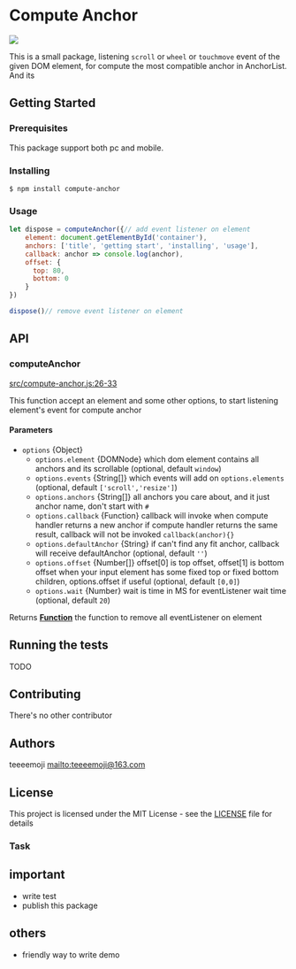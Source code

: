 # Compute Anchor

![](https://img.shields.io/travis/com/teeeemoji/compute-anchor.svg)

This is a small package, listening `scroll` or `wheel` or `touchmove` event of the given DOM element, for compute the most compatible anchor in AnchorList.
And its 

## Getting Started

### Prerequisites

This package support both pc and mobile.

### Installing

```shell
$ npm install compute-anchor
```

### Usage

```javascript
let dispose = computeAnchor({// add event listener on element
    element: document.getElementById('container'),
    anchors: ['title', 'getting start', 'installing', 'usage'],
    callback: anchor => console.log(anchor),
    offset: {
      top: 80,
      bottom: 0
    }
})

dispose()// remove event listener on element
```

## API

<!-- Generated by documentation.js. Update this documentation by updating the source code. -->

### computeAnchor

[src/compute-anchor.js:26-33](https://git@github.com/:teeeemoji/compute-anchor/blob/fa70417ed30c70c140592850b58c99fc10c2446e/src/compute-anchor.js#L26-L33 "Source code on GitHub")

This function accept an element and some other options, to start listening element's event for compute anchor

#### Parameters

-   `options`  {Object}
    -   `options.element`  {DOMNode}
           which dom element contains all anchors and its scrollable (optional, default `window`)
    -   `options.events`  {String\[]}
           which events will add on `options.elements` (optional, default `['scroll','resize']`)
    -   `options.anchors`  {String\[]}
           all anchors you care about, and it just anchor name, don't start with `#`
    -   `options.callback`  {Function}
           callback will invoke when compute handler returns a new anchor
           if compute handler returns the same result, callback will not be invoked
           `callback(anchor){}`
    -   `options.defaultAnchor`  {String}
           if can't find any fit anchor, callback will receive defaultAnchor (optional, default `''`)
    -   `options.offset`  {Number\[]}
           offset[0] is top offset, offset[1] is bottom offset
           when your input element has some fixed top or fixed bottom children, options.offset if useful (optional, default `[0,0]`)
    -   `options.wait`  {Number}
           wait is time in MS for eventListener wait time (optional, default `20`)

Returns **[Function](https://developer.mozilla.org/docs/Web/JavaScript/Reference/Statements/function)** the function to remove all eventListener on element

## Running the tests

TODO

## Contributing

There's no other contributor

## Authors

teeeemoji <mailto:teeeemoji@163.com>

## License

This project is licensed under the MIT License - see the [LICENSE](./LICENSE) file for details 

### Task

## important

-   write test
-   publish this package

## others

-   friendly way to write demo
